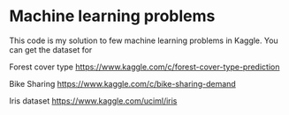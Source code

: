 # Machine learning problems 

This code is my solution to few machine learning problems in Kaggle. You can get the dataset for 

Forest cover type
https://www.kaggle.com/c/forest-cover-type-prediction

Bike Sharing
https://www.kaggle.com/c/bike-sharing-demand

Iris dataset
https://www.kaggle.com/uciml/iris

